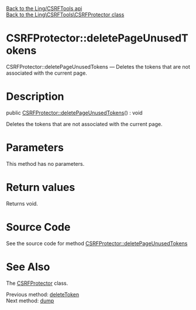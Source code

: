 [Back to the Ling/CSRFTools api](https://github.com/lingtalfi/CSRFTools/blob/master/doc/api/Ling/CSRFTools.md)<br>
[Back to the Ling\CSRFTools\CSRFProtector class](https://github.com/lingtalfi/CSRFTools/blob/master/doc/api/Ling/CSRFTools/CSRFProtector.md)


CSRFProtector::deletePageUnusedTokens
================



CSRFProtector::deletePageUnusedTokens — Deletes the tokens that are not associated with the current page.




Description
================


public [CSRFProtector::deletePageUnusedTokens](https://github.com/lingtalfi/CSRFTools/blob/master/doc/api/Ling/CSRFTools/CSRFProtector/deletePageUnusedTokens.md)() : void




Deletes the tokens that are not associated with the current page.




Parameters
================

This method has no parameters.


Return values
================

Returns void.








Source Code
===========
See the source code for method [CSRFProtector::deletePageUnusedTokens](https://github.com/lingtalfi/CSRFTools/blob/master/CSRFProtector.php#L244-L274)


See Also
================

The [CSRFProtector](https://github.com/lingtalfi/CSRFTools/blob/master/doc/api/Ling/CSRFTools/CSRFProtector.md) class.

Previous method: [deleteToken](https://github.com/lingtalfi/CSRFTools/blob/master/doc/api/Ling/CSRFTools/CSRFProtector/deleteToken.md)<br>Next method: [dump](https://github.com/lingtalfi/CSRFTools/blob/master/doc/api/Ling/CSRFTools/CSRFProtector/dump.md)<br>

